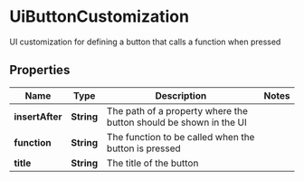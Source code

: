 

# UiButtonCustomization

UI customization for defining a button that calls a function when pressed

## Properties

| Name | Type | Description | Notes |
|------------ | ------------- | ------------- | -------------|
|**insertAfter** | **String** | The path of a property where the button should be shown in the UI |  |
|**function** | **String** | The function to be called when the button is pressed |  |
|**title** | **String** | The title of the button |  |



